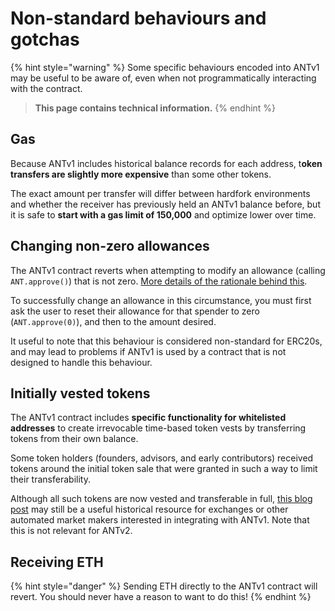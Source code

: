 # Non-standard behaviours and gotchas

{% hint style="warning" %}
Some specific behaviours encoded into ANTv1 may be useful to be aware of, even when not programmatically interacting with the contract.

> **This page contains technical information.**
{% endhint %}

## Gas

Because ANTv1 includes historical balance records for each address, t**oken transfers are slightly more expensive** than some other tokens.

The exact amount per transfer will differ between hardfork environments and whether the receiver has previously held an ANTv1 balance before, but it is safe to **start with a gas limit of 150,000** and optimize lower over time.

## Changing non-zero allowances

The ANTv1 contract reverts when attempting to modify an allowance (calling `ANT.approve()`) that is not zero. [More details of the rationale behind this](https://github.com/ethereum/EIPs/issues/20#issuecomment-263524729).

To successfully change an allowance in this circumstance, you must first ask the user to reset their allowance for that spender to zero (`ANT.approve(0)`), and then to the amount desired.

It useful to note that this behaviour is considered non-standard for ERC20s, and may lead to problems if ANTv1 is used by a contract that is not designed to handle this behaviour.

## Initially vested tokens

The ANTv1 contract includes **specific functionality for whitelisted addresses** to create irrevocable time-based token vests by transferring tokens from their own balance.

Some token holders (founders, advisors, and early contributors) received tokens around the initial token sale that were granted in such a way to limit their transferability.

Although all such tokens are now vested and transferable in full, [this blog post](https://aragon.org/blog/a-note-for-exchanges-or-holders-interacting-with-ant-in-an-automated-manner-fe13152c1b36) may still be a useful historical resource for exchanges or other automated market makers interested in integrating with ANTv1. Note that this is not relevant for ANTv2.

## Receiving ETH

{% hint style="danger" %}
Sending ETH directly to the ANTv1 contract will revert. You should never have a reason to want to do this!
{% endhint %}
